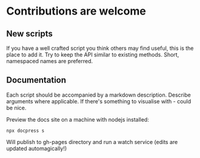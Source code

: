 # Contributions are welcome

## New scripts
If you have a well crafted script you think others may find useful, this is the place to add it. Try to keep the API similar to existing methods. Short, namespaced names are preferred.

## Documentation
Each script should be accompanied by a markdown description. Describe arguments where applicable. If there's something to visualise with - could be nice.

Preview the docs site on a machine with nodejs installed:
```
npx docpress s
```

Will publish to gh-pages directory and run a watch service (edits are updated automagically!)
